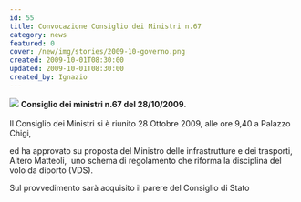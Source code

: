```yaml
---
id: 55
title: Convocazione Consiglio dei Ministri n.67
category: news
featured: 0
cover: /new/img/stories/2009-10-governo.png
created: 2009-10-01T08:30:00
updated: 2009-10-01T08:30:00
created_by: Ignazio
---
```


<img class="float-start mr-3 w-[250px]" src="/new/img/stories/2009-10-governo.png"/>
<strong>Consiglio dei ministri n.67 del 28/10/2009</strong>.
<br/><br/>
Il Consiglio dei Ministri si è riunito 28 Ottobre 2009, alle ore 9,40 a Palazzo Chigi,

ed ha approvato su proposta del Ministro delle infrastrutture e dei trasporti, Altero Matteoli,  uno schema di regolamento che riforma la disciplina del volo da diporto (VDS).

Sul provvedimento sarà acquisito il parere del Consiglio di Stato
